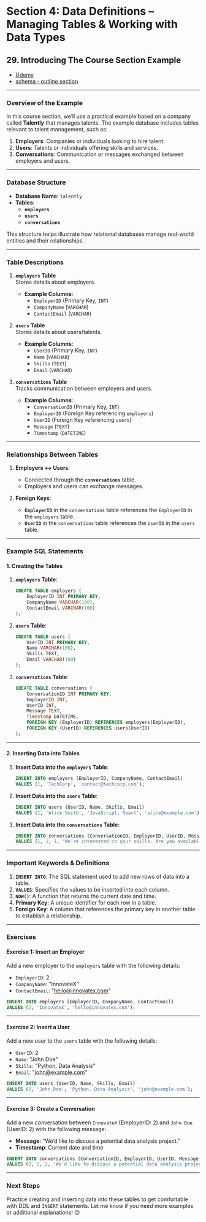 # **Section 4: Data Definitions – Managing Tables & Working with Data Types**

## **29. Introducing The Course Section Example**

- [Udemy](https://www.udemy.com/course/sql-the-complete-developers-guide-mysql-postgresql/learn/lecture/28613994#overview)
- [schema - outline section](pdf/outline-section.png)

---

### **Overview of the Example**

In this course section, we’ll use a practical example based on a company called **Talently** that manages talents. The example database includes tables relevant to talent management, such as:

1. **Employers**: Companies or individuals looking to hire talent.
2. **Users**: Talents or individuals offering skills and services.
3. **Conversations**: Communication or messages exchanged between employers and users.

---

### **Database Structure**

- **Database Name**: `Talently`
- **Tables**:
  - **`employers`**
  - **`users`**
  - **`conversations`**

This structure helps illustrate how relational databases manage real-world entities and their relationships.

---

### **Table Descriptions**

1. **`employers` Table**  
   Stores details about employers.

   - **Example Columns**:
     - `EmployerID` (Primary Key, `INT`)
     - `CompanyName` (`VARCHAR`)
     - `ContactEmail` (`VARCHAR`)

2. **`users` Table**  
   Stores details about users/talents.

   - **Example Columns**:
     - `UserID` (Primary Key, `INT`)
     - `Name` (`VARCHAR`)
     - `Skills` (`TEXT`)
     - `Email` (`VARCHAR`)

3. **`conversations` Table**  
   Tracks communication between employers and users.
   - **Example Columns**:
     - `ConversationID` (Primary Key, `INT`)
     - `EmployerID` (Foreign Key referencing `employers`)
     - `UserID` (Foreign Key referencing `users`)
     - `Message` (`TEXT`)
     - `Timestamp` (`DATETIME`)

---

### **Relationships Between Tables**

1. **Employers ↔ Users**:

   - Connected through the **`conversations`** table.
   - Employers and users can exchange messages.

2. **Foreign Keys**:
   - **`EmployerID`** in the `conversations` table references the `EmployerID` in the `employers` table.
   - **`UserID`** in the `conversations` table references the `UserID` in the `users` table.

---

### **Example SQL Statements**

#### **1. Creating the Tables**

1. **`employers` Table**:

   ```sql
   CREATE TABLE employers (
       EmployerID INT PRIMARY KEY,
       CompanyName VARCHAR(100),
       ContactEmail VARCHAR(100)
   );
   ```

2. **`users` Table**:

   ```sql
   CREATE TABLE users (
       UserID INT PRIMARY KEY,
       Name VARCHAR(100),
       Skills TEXT,
       Email VARCHAR(100)
   );
   ```

3. **`conversations` Table**:
   ```sql
   CREATE TABLE conversations (
       ConversationID INT PRIMARY KEY,
       EmployerID INT,
       UserID INT,
       Message TEXT,
       Timestamp DATETIME,
       FOREIGN KEY (EmployerID) REFERENCES employers(EmployerID),
       FOREIGN KEY (UserID) REFERENCES users(UserID)
   );
   ```

---

#### **2. Inserting Data into Tables**

1. **Insert Data into the `employers` Table**:

   ```sql
   INSERT INTO employers (EmployerID, CompanyName, ContactEmail)
   VALUES (1, 'TechCorp', 'contact@techcorp.com');
   ```

2. **Insert Data into the `users` Table**:

   ```sql
   INSERT INTO users (UserID, Name, Skills, Email)
   VALUES (1, 'Alice Smith', 'JavaScript, React', 'alice@example.com');
   ```

3. **Insert Data into the `conversations` Table**:

   ```sql
   INSERT INTO conversations (ConversationID, EmployerID, UserID, Message, Timestamp)
   VALUES (1, 1, 1, 'We’re interested in your skills. Are you available for a project?', NOW());
   ```

---

### **Important Keywords & Definitions**

1. **`INSERT INTO`**: The SQL statement used to add new rows of data into a table.
2. **`VALUES`**: Specifies the values to be inserted into each column.
3. **`NOW()`**: A function that returns the current date and time.
4. **Primary Key**: A unique identifier for each row in a table.
5. **Foreign Key**: A column that references the primary key in another table to establish a relationship.

---

### **Exercises**

#### **Exercise 1: Insert an Employer**

Add a new employer to the `employers` table with the following details:

- `EmployerID`: 2
- `CompanyName`: "InnovateX"
- `ContactEmail`: "hello@innovatex.com"

```sql
INSERT INTO employers (EmployerID, CompanyName, ContactEmail)
VALUES (2, 'InnovateX', 'hello@innovatex.com');
```

---

#### **Exercise 2: Insert a User**

Add a new user to the `users` table with the following details:

- `UserID`: 2
- `Name`: "John Doe"
- `Skills`: "Python, Data Analysis"
- `Email`: "john@example.com"

```sql
INSERT INTO users (UserID, Name, Skills, Email)
VALUES (2, 'John Doe', 'Python, Data Analysis', 'john@example.com');
```

---

#### **Exercise 3: Create a Conversation**

Add a new conversation between `InnovateX` (EmployerID: 2) and `John Doe` (UserID: 2) with the following message:

- **Message**: "We’d like to discuss a potential data analysis project."
- **Timestamp**: Current date and time

```sql
INSERT INTO conversations (ConversationID, EmployerID, UserID, Message, Timestamp)
VALUES (2, 2, 2, 'We’d like to discuss a potential data analysis project.', NOW());
```

---

### **Next Steps**

Practice creating and inserting data into these tables to get comfortable with DDL and `INSERT` statements. Let me know if you need more examples or additional explanations! 😊
